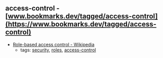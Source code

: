 access-control - [www.bookmarks.dev/tagged/access-control](https://www.bookmarks.dev/tagged/access-control)
---
* [Role-based access control - Wikipedia](https://en.wikipedia.org/wiki/Role-based_access_control)
    * tags: [security](../tagged/security.md), [roles](../tagged/roles.md), [access-control](../tagged/access-control.md)
